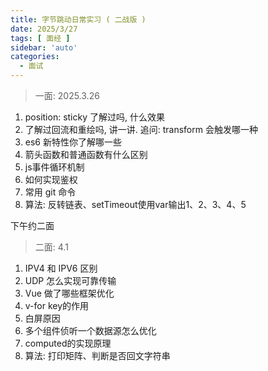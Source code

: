 ```yaml
---
title: 字节跳动日常实习 ( 二战版 )
date: 2025/3/27
tags: [ 面经 ]
sidebar: 'auto'
categories:
  - 面试
---
```


> 一面: 2025.3.26 


1. position: sticky 了解过吗, 什么效果
2. 了解过回流和重绘吗, 讲一讲. 追问: transform 会触发哪一种
3. es6 新特性你了解哪一些
4. 箭头函数和普通函数有什么区别
5. js事件循环机制
6. 如何实现鉴权
7. 常用 git 命令
8. 算法: 反转链表、setTimeout使用var输出1、2、3、4、5

下午约二面

> 二面: 4.1 

1. IPV4 和 IPV6 区别
2. UDP 怎么实现可靠传输
3. Vue 做了哪些框架优化
4. v-for key的作用
5. 白屏原因
6. 多个组件侦听一个数据源怎么优化
7. computed的实现原理
8. 算法: 打印矩阵、判断是否回文字符串
